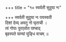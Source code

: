 +++
title = "१० स्वर्वती सुदुघा नः"

+++
स्वर्वती सुदुघा नः पयस्वती  
दिशां देव्य् अवतु नो घृताची ।  
त्वं गोपाः पुरएतोत पश्चाद्  
बृहस्पते याम्यां युङ्धि वाचम् ॥